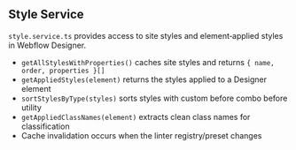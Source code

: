 ## Style Service

`style.service.ts` provides access to site styles and element‑applied styles in Webflow Designer.

- `getAllStylesWithProperties()` caches site styles and returns `{ name, order, properties }[]`
- `getAppliedStyles(element)` returns the styles applied to a Designer element
- `sortStylesByType(styles)` sorts styles with custom before combo before utility
- `getAppliedClassNames(element)` extracts clean class names for classification
- Cache invalidation occurs when the linter registry/preset changes
